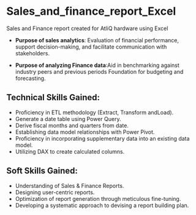 # Sales_and_finance_report_Excel
Sales and Finance report created for AtliQ hardware using Excel

- **Purpose of sales analytics**: Evaluation of financial performance, support decision-making, and facilitate communication with stakeholders.

- **Purpose of analyzing Finance data**:Aid in benchmarking against industry peers and previous periods Foundation for budgeting and forecasting.

## Technical Skills Gained:
- Proficiency in ETL methodology (Extract, Transform andLoad).
- Generate a date table using Power Query.
- Derive fiscal months and quarters from date.
- Establishing data model relationships with Power Pivot.
- Proficiency in incorporating supplementary data into an existing data model.
- Utilizing DAX to create calculated columns.

## Soft Skills Gained:
-  Understanding of Sales & Finance Reports.
-  Designing user-centric reports.
-  Optimization of report generation through meticulous fine-tuning.
-  Developing a systematic approach to devising a report building plan.
